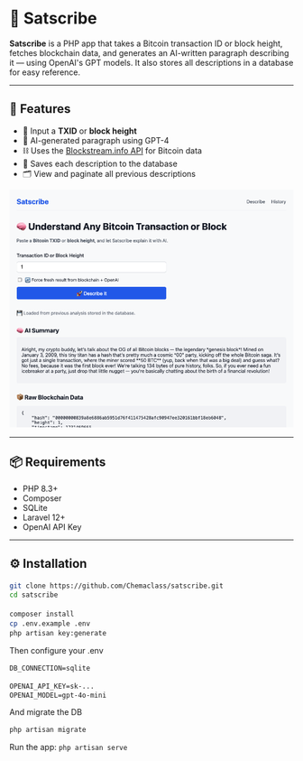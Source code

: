# 🧠 Satscribe

**Satscribe** is a PHP app that takes a Bitcoin transaction ID or block height, fetches blockchain data, and generates an AI-written paragraph describing it — using OpenAI's GPT models. It also stores all descriptions in a database for easy reference.

---

## 🚀 Features

- 🔎 Input a **TXID** or **block height**
- 🧠 AI-generated paragraph using GPT-4
- ⛓️ Uses the [Blockstream.info API](https://github.com/Blockstream/esplora/blob/master/API.md) for Bitcoin data
- 💾 Saves each description to the database
- 🗂️ View and paginate all previous descriptions

![Satscribe Demo](docs/demo-homepage.png)

---

## 📦 Requirements

- PHP 8.3+
- Composer
- SQLite
- Laravel 12+
- OpenAI API Key

---

## ⚙️ Installation

```bash
git clone https://github.com/Chemaclass/satscribe.git
cd satscribe

composer install
cp .env.example .env
php artisan key:generate
```
Then configure your .env

```dotenv
DB_CONNECTION=sqlite

OPENAI_API_KEY=sk-...
OPENAI_MODEL=gpt-4o-mini
```
And migrate the DB

```bash
php artisan migrate
```

Run the app: `php artisan serve`
